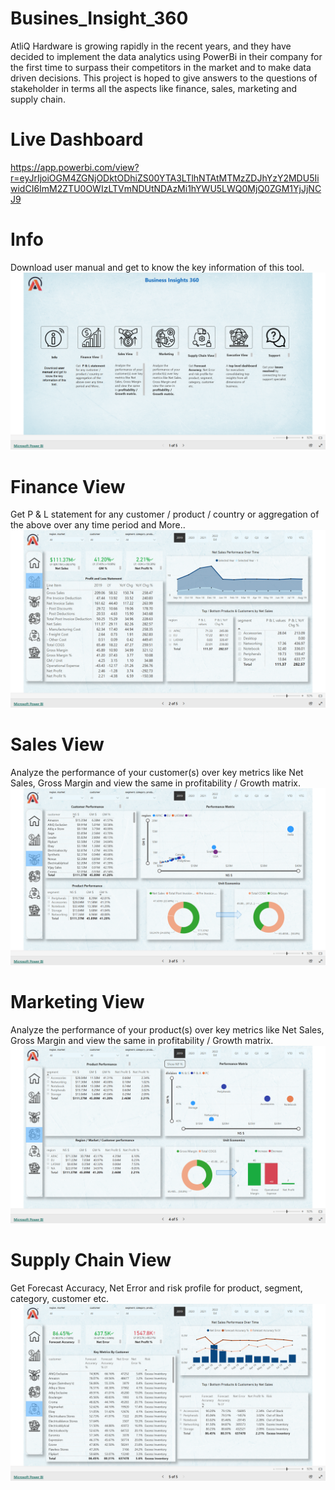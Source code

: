 # Busines_Insight_360
AtliQ Hardware is growing rapidly in the recent years, and they have decided to implement the data analytics using PowerBi in their company for the first time to surpass their competitors in the market and to make data driven decisions. This project is hoped to give answers to the questions of stakeholder in terms all the aspects like finance, sales, marketing and supply chain.
# Live Dashboard

https://app.powerbi.com/view?r=eyJrIjoiOGM4ZGNjODktODhiZS00YTA3LTlhNTAtMTMzZDJhYzY2MDU5IiwidCI6ImM2ZTU0OWIzLTVmNDUtNDAzMi1hYWU5LWQ0MjQ0ZGM1YjJjNCJ9
# Info
Download user manual and get to know the key information of this tool.
<img src="https://github.com/saif90834/Busines_Insight_360/blob/main/Landing_page.png"/>
# Finance View
Get  P & L statement for any customer / product / country or aggregation of the above over any time period and More..
<img src ="https://github.com/saif90834/Busines_Insight_360/blob/main/Finance_views.png"/>
# Sales View
Analyze the performance of your customer(s) over key metrics like Net Sales, Gross Margin and view the same in profitability / Growth matrix.
<img src="https://github.com/saif90834/Busines_Insight_360/blob/main/Sales_Views.png"/>
# Marketing View
Analyze the performance of your product(s) over key metrics like Net Sales, Gross Margin and view the same in profitability / Growth matrix.
<img src="https://github.com/saif90834/Busines_Insight_360/blob/main/Marketing_views.png"/>
# Supply Chain View
Get Forecast Accuracy, Net Error and risk profile for product, segment, category, customer etc.
<img src="https://github.com/saif90834/Busines_Insight_360/blob/main/Supply_Chain_Views.png"/>
